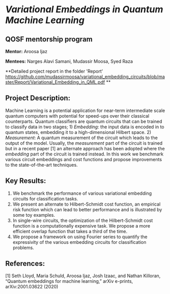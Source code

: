 # *Variational Embeddings in Quantum Machine Learning*
## **QOSF mentorship program**

**Mentor:** Aroosa Ijaz

**Mentees:** Narges Alavi Samani, Mudassir Moosa, Syed Raza

**Detailed project report in the folder 'Report' https://github.com/mudassirmoosa/variational_embedding_circuits/blob/master/Report/Variational_Embedding_in_QML.pdf **

## **Project Description:**

Machine Learning is a potential application for near-term intermediate scale quantum computers with potential for speed-ups over their classical counterparts. Quantum classifiers are quantum circuits that can be trained to classify data in two stages; 1) *Embedding*: the input data is encoded in to quantum states, embedding it to a high-dimensional Hilbert space. 2) *Measurement*: A quantum measurement of the circuit which leads to the output of the model. Usually, the *measurement* part of the circuit is trained but in a recent paper [1] an alternate approach has been adopted where the *embedding* part of the circuit is trained instead. In this work we benchmark various circuit embeddings and cost functions and propose improvements to the state-of-the-art techniques.

## **Key Results:**
1) We benchmark the performance of various variational embedding circuits for classification tasks.
2) We present an alternate to Hilbert-Schmidt cost function, an empirical risk function which can lead to better performance and is illustrated by some toy examples. 
3) In single-wire circuits, the optimization of the Hilbert-Schmidt cost function is a computationally expensive task. We propose a more efficient overlap function that takes a third of the time. 
4) We propose a framework on using Fourier series to quantify the expressivity of the various embedding circuits for classification problems. 

## **References:**

[1] Seth Lloyd, Maria Schuld, Aroosa Ijaz, Josh Izaac, and Nathan Killoran, “Quantum embeddings for machine learning,” arXiv e-prints, arXiv:2001.03622 (2020)
